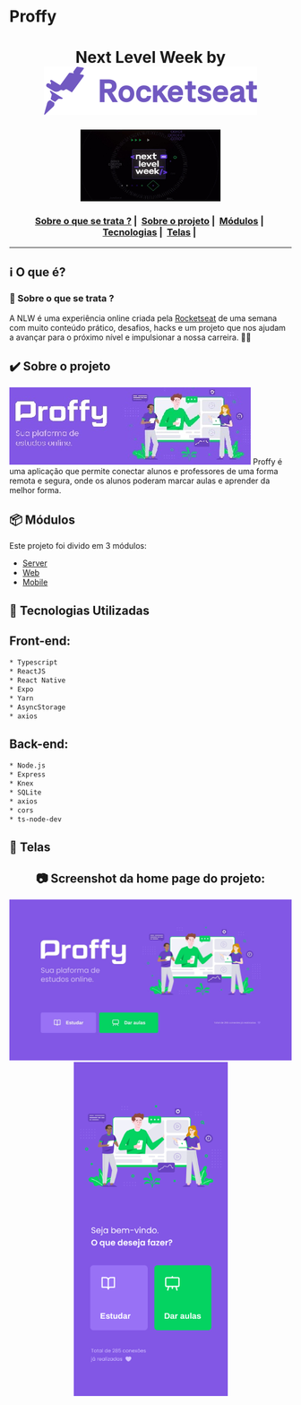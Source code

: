 # Proffy
<h1 align="center">
    Next Level Week by  <img src="./public/assets/img/rocketseat.svg">
</h1>
  
<p align="center">
  <img width="250" src="./public/assets/img/NLW2.jpg">
</p>

<h3 align="center">
  <a href="#information_source-sobre-o-que-se-trata">Sobre o que se trata ?</a>&nbsp;|&nbsp;
  <a href="#heavy_check_mark-sobre-o-projeto">Sobre o projeto</a>&nbsp;|&nbsp;
  <a href="#package-módulos">Módulos</a>&nbsp;|&nbsp;
  <a href="#rocket-tecnologias-utilizadas">Tecnologias</a>&nbsp;|&nbsp;
  <a href="#iphone-telas">Telas</a>&nbsp;|&nbsp;
</h3>

_________

## :information_source: O que é?
### 🤔 Sobre o que se trata ? 
A NLW é uma experiência online criada pela <a href="https://rocketseat.com.br/">Rocketseat</a> de uma semana com muito conteúdo prático, desafios, hacks e um projeto que nos ajudam a avançar para o próximo nível e impulsionar a nossa carreira. 🤩🤩
  
## :heavy_check_mark: Sobre o projeto
<img src="./public/assets/img/Logo.jpg">
Proffy é uma aplicação que permite conectar alunos e professores de uma forma remota e segura, onde os alunos poderam marcar aulas e aprender da melhor forma.

## :package: Módulos
Este projeto foi divido em 3 módulos:
- [Server](./blob/master/server/readme.md)
- [Web](./blob/master/web/readme.md)
- [Mobile](./blob/master/mobile/readme.md)

## :rocket: Tecnologias Utilizadas 

## Front-end:

```frond-end
* Typescript
* ReactJS
* React Native
* Expo
* Yarn 
* AsyncStorage
* axios
```

## Back-end:

```back-end
* Node.js
* Express
* Knex
* SQLite
* axios
* cors
* ts-node-dev
```
 
## :iphone: Telas 
<h2 align="center"> 📷 Screenshot da home page do projeto: </h2>
<p align="center">
<img width="600" src="./public/assets/img/Web.jpg">
<img width="275" src="./public/assets/img/Mobile.png">
</p>
